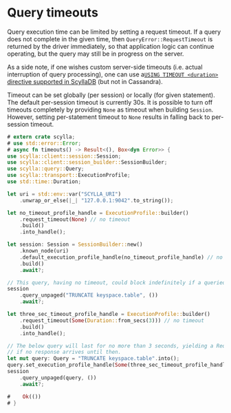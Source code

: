 # Query timeouts

Query execution time can be limited by setting a request timeout. If a query does not complete
in the given time, then `QueryError::RequestTimeout` is returned by the driver immediately,
so that application logic can continue operating, but the query may still be in progress on the server.

As a side note, if one wishes custom server-side timeouts (i.e. actual interruption of query processing),
one can use a[`USING TIMEOUT <duration>` directive supported in ScyllaDB](https://github.com/scylladb/scylladb/blob/master/docs/cql/cql-extensions.md#using-timeout)
(but not in Cassandra).

Timeout can be set globally (per session) or locally (for given statement).
The default per-session timeout is currently 30s.
It is possible to turn off timeouts completely by providing `None` as timeout when building `Session`.
However, setting per-statement timeout to `None` results in falling back to per-session timeout.

```rust
# extern crate scylla;
# use std::error::Error;
# async fn timeouts() -> Result<(), Box<dyn Error>> {
use scylla::client::session::Session;
use scylla::client::session_builder::SessionBuilder;
use scylla::query::Query;
use scylla::transport::ExecutionProfile;
use std::time::Duration;

let uri = std::env::var("SCYLLA_URI")
    .unwrap_or_else(|_| "127.0.0.1:9042".to_string());

let no_timeout_profile_handle = ExecutionProfile::builder()
    .request_timeout(None) // no timeout
    .build()
    .into_handle();

let session: Session = SessionBuilder::new()
    .known_node(uri)
    .default_execution_profile_handle(no_timeout_profile_handle) // no per-session timeout
    .build()
    .await?;

// This query, having no timeout, could block indefinitely if a queried node hangs.
session
    .query_unpaged("TRUNCATE keyspace.table", ())
    .await?;

let three_sec_timeout_profile_handle = ExecutionProfile::builder()
    .request_timeout(Some(Duration::from_secs(3))) // no timeout
    .build()
    .into_handle();

// The below query will last for no more than 3 seconds, yielding a RequestTimeout error
// if no response arrives until then.
let mut query: Query = "TRUNCATE keyspace.table".into();
query.set_execution_profile_handle(Some(three_sec_timeout_profile_handle));
session
    .query_unpaged(query, ())
    .await?;

#    Ok(())
# }
```
